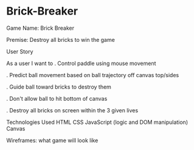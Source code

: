 # Brick-Breaker

Game Name: Brick Breaker

Premise: Destroy all bricks to win the game

User Story

As a user I want to
. Control paddle using mouse movement

. Predict ball movement based on ball trajectory off canvas top/sides

. Guide ball toward bricks to destroy them

. Don't allow ball to hit bottom of canvas

. Destroy all bricks on screen within the 3 given lives

Technologies Used
HTML
CSS
JavaScript (logic and DOM manipulation)
Canvas 

Wireframes:
what game will look like

